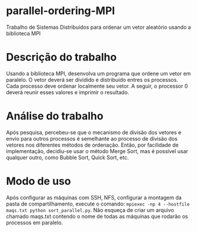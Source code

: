 # parallel-ordering-MPI
Trabalho de Sistemas Distribuídos para ordenar um vetor aleatório usando a biblioteca MPI

# Descrição do trabalho
Usando a biblioteca MPI, desenvolva um programa que ordene um vetor em paralelo. O vetor deverá ser dividido e distribuído entres os processos. Cada processo deve ordenar localmente seu vetor. A seguir, o processor 0 deverá reunir esses valores e imprimir o resultado.

# Análise do trabalho
Após pesquisa, percebeu-se que o mecanismo de divisão dos vetores e envio para outros processos é semelhante ao processo de divisão dos vetores nos diferentes métodos de ordenação. Então, por facilidade de implementação, decidiu-se usar o método Merge Sort, mas é possível usar qualquer outro, como Bubble Sort, Quick Sort, etc.

# Modo de uso
Após configurar as máquinas com SSH, NFS, configurar a montagem da pasta de compartilhamento, execute o comando: ``` mpiexec -np 4 --hostfile maqs.txt python sort_parallel.py ```. Não esqueça de criar um arquivo chamado maqs.txt contendo o nome de todas as máquinas que rodarão os processos em paralelo.